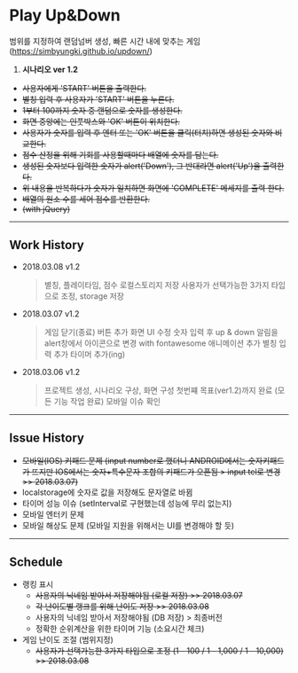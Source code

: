 # Play Up&Down
범위를 지정하여 랜덤넘버 생성, 빠른 시간 내에 맞추는 게임
(https://simbyungki.github.io/updown/)

1. **시나리오 ver 1.2**
  - ~~사용자에게 'START' 버튼을 출력한다.~~
  - ~~별칭 입력 후 사용자가 'START' 버튼을 누른다.~~
  - ~~1부터 100까지 숫자 중 랜덤으로 숫자를 생성한다.~~
  - ~~화면 중앙에는 인풋박스와 'OK' 버튼이 위치한다.~~
  - ~~사용자가 숫자를 입력 후 엔터 또는 'OK' 버튼을 클릭(터치)하면 생성된 숫자와 비교한다.~~
  - ~~점수 산정을 위해 기회를 사용할때마다 배열에 숫자를 담는다.~~
  - ~~생성된 숫자보다 입력한 숫자가 alert('Down'),
      그 반대라면 alert('Up')을 출력한다.~~
  - ~~위 내용을 반복하다가 숫자가 일치하면 화면에 'COMPLETE' 메세지를 출력 한다.~~
  - ~~배열의 원소 수를 세어 점수를 반환한다.~~
  - ~~(with jQuery)~~

---
## Work History
- 2018.03.08 v1.2
  > 별칭, 플레이타임, 점수 로컬스토리지 저장
  > 사용자가 선택가능한 3가지 타입으로 조정, storage 저장

- 2018.03.07 v1.2
  > 게임 닫기(종료) 버튼 추가
  > 화면 UI 수정
    > 숫자 입력 후 up & down 알림을 alert창에서 아이콘으로 변경 with fontawesome
    > 애니메이션 추가
  > 별칭 입력 추가
  > 타이머 추가(ing)

- 2018.03.06 v1.2
  > 프로젝트 생성, 시나리오 구상, 화면 구성
  > 첫번쨰 목표(ver1.2)까지 완료 (모든 기능 작업 완료)
  > 모바일 이슈 확인

---
## Issue History
- ~~모바일(IOS) 키패드 문제 (input number로 했더니 ANDROID에서는 숫자키패드가 뜨지만 IOS에서는 숫자+특수문자 조합의 키패드가 오픈됨 > input tel로 변경 >> 2018.03.07)~~
- localstorage에 숫자로 값을 저장해도 문자열로 바뀜
- 타이머 성능 이슈 (setInterval로 구현했는데 성능에 무리 없는지)
- 모바일 엔터키 문제
- 모바일 해상도 문제 (모바일 지원을 위해서는 UI를 변경해야 할 듯)

---
## Schedule
- 랭킹 표시
  - ~~사용자의 닉네임 받아서 저장해야됨 (로컬 저장) >> 2018.03.07~~
  - ~~각 난이도별 랭크를 위해 난이도 저장 >> 2018.03.08~~
  - 사용자의 닉네임 받아서 저장해야됨 (DB 저장) > 최종버전
  - 정확한 순위계산을 위한 타이머 기능 (소요시간 체크)
- 게임 난이도 조절 (범위지정)
  - ~~사용자가 선택가능한 3가지 타입으로 조정 (1 - 100 / 1 - 1,000 / 1 - 10,000) >> 2018.03.08~~

